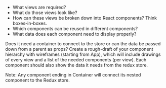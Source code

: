- What views are required?
- What do those views look like?
- How can these views be broken down into React components? Think boxes-in-boxes.
- Which components can be reused in different components?
- What data does each component need to display properly?

Does it need a container to connect to the store or can the data be passed down from a parent as props?
Create a rough-draft of your component hierarchy with wireframes (starting from App), which will include drawings of every view and a list of the needed components (per view). Each component should also show the data it needs from the redux store.

Note: Any component ending in Container will connect its nested component to the Redux store.
